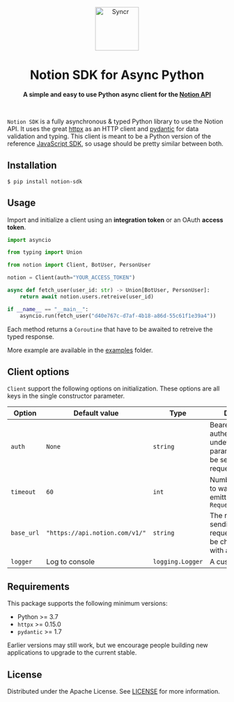 <p align="center">
    <p align="center">
        <a href="https://syncr.so?utm_source=github&utm_medium=logo" target="_blank">
        <img src="https://user-images.githubusercontent.com/37115765/122721304-ca788c00-d270-11eb-8059-67f8ca53450c.png" alt="Syncr" height="100">
        </a>
    </p>
    <div align="center">
        <h1>Notion SDK for Async Python</h1>
        <p>
            <b>A simple and easy to use Python async client for the <a href="https://developers.notion.com">Notion API</a> </b>
        </p>
        <br>
    </div>
</p>

`Notion SDK` is a fully asynchronous & typed Python library to use the Notion API.
It uses the great [httpx](https://github.com/encode/httpx) as an HTTP client and [pydantic](https://github.com/samuelcolvin/pydantic)
for data validation and typing. This client is meant to be a Python version of the reference [JavaScript SDK](https://github.com/makenotion/notion-sdk-js), so usage should be pretty similar between both.

## Installation

```shell
$ pip install notion-sdk
```

## Usage

Import and initialize a client using an **integration token** or an OAuth **access token**.

```python
import asyncio

from typing import Union

from notion import Client, BotUser, PersonUser

notion = Client(auth="YOUR_ACCESS_TOKEN")

async def fetch_user(user_id: str) -> Union[BotUser, PersonUser]:
    return await notion.users.retreive(user_id)

if __name__ == "__main__":
    asyncio.run(fetch_user("d40e767c-d7af-4b18-a86d-55c61f1e39a4"))
```

Each method returns a `Coroutine` that have to be awaited to retreive the typed response.

More example are available in the [examples](examples) folder.

## Client options

`Client` support the following options on initialization.
These options are all keys in the single constructor parameter.

<!-- markdownlint-disable -->
| Option | Default value | Type | Description |
|--------|---------------|---------|-------------|
| `auth` | `None` | `string` | Bearer token for authentication. If left undefined, the `auth` parameter should be set on each request. |
| `timeout` | `60` | `int` | Number of seconds to wait before emitting a `RequestTimeoutError` |
| `base_url` | `"https://api.notion.com/v1/"` | `string` | The root URL for sending API requests. This can be changed to test with a mock server. |
| `logger` | Log to console | `logging.Logger` | A custom logger. |
<!-- markdownlint-enable -->

## Requirements

This package supports the following minimum versions:

* Python >= 3.7
* `httpx` >= 0.15.0
* `pydantic` >= 1.7

Earlier versions may still work, but we encourage people building new applications
to upgrade to the current stable.

## License

Distributed under the Apache License. See [LICENSE](LICENSE) for more information.
